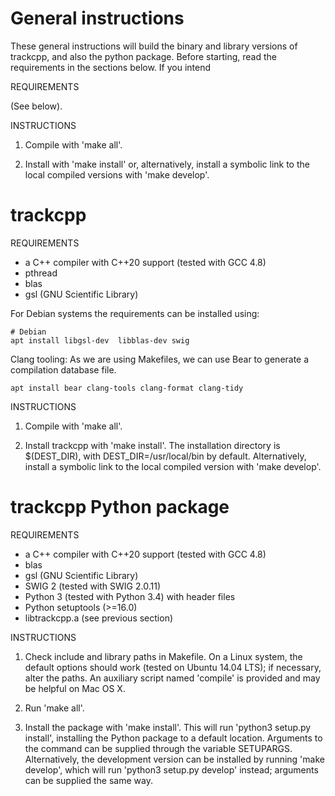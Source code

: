 # General instructions

These general instructions will build the binary and library versions of
trackcpp, and also the python package. Before starting, read the requirements
in the sections below. If you intend

REQUIREMENTS

(See below).

INSTRUCTIONS

1. Compile with 'make all'.

1. Install with 'make install' or, alternatively, install a symbolic link to
   the local compiled versions with 'make develop'.

# trackcpp

REQUIREMENTS

- a C++ compiler with C++20 support (tested with GCC 4.8)
- pthread
- blas
- gsl (GNU Scientific Library)

For Debian systems the requirements can be installed using:

```command
# Debian
apt install libgsl-dev  libblas-dev swig
```

Clang tooling: As we are using Makefiles, we can use Bear to generate a compilation database file.

```command
apt install bear clang-tools clang-format clang-tidy
```

INSTRUCTIONS

1. Compile with 'make all'.

1. Install trackcpp with 'make install'. The installation directory is
   $(DEST_DIR), with DEST_DIR=/usr/local/bin by default. Alternatively, install a
   symbolic link to the local compiled version with 'make develop'.

# trackcpp Python package

REQUIREMENTS

- a C++ compiler with C++20 support (tested with GCC 4.8)
- blas
- gsl (GNU Scientific Library)
- SWIG 2 (tested with SWIG 2.0.11)
- Python 3 (tested with Python 3.4) with header files
- Python setuptools (>=16.0)
- libtrackcpp.a (see previous section)

INSTRUCTIONS

1. Check include and library paths in Makefile. On a Linux system, the default
   options should work (tested on Ubuntu 14.04 LTS); if necessary, alter the
   paths. An auxiliary script named 'compile' is provided and may be helpful on
   Mac OS X.

1. Run 'make all'.

1. Install the package with 'make install'. This will run 'python3 setup.py
   install', installing the Python package to a default location. Arguments to
   the command can be supplied through the variable SETUPARGS. Alternatively, the
   development version can be installed by running 'make develop', which will run
   'python3 setup.py develop' instead; arguments can be supplied the same way.
